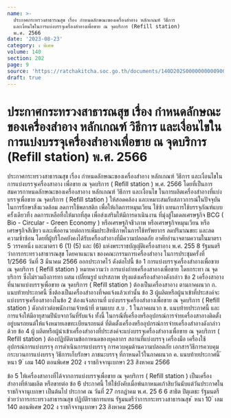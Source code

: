 ```yaml
---
name: >-
  ประกาศกระทรวงสาธารณสุข เรื่อง กำหนดลักษณะของเครื่องสำอาง หลักเกณฑ์ วิธีการ
  และเงื่อนไขในการแบ่งบรรจุเครื่องสำอางเพื่อขาย ณ จุดบริการ (Refill station)
  พ.ศ. 2566
date: '2023-08-23'
category: ง พิเศษ
volume: 140
section: 202
page: 9
source: 'https://ratchakitcha.soc.go.th/documents/140D202S0000000000900.pdf'
draft: true
---
```


# ประกาศกระทรวงสาธารณสุข เรื่อง กำหนดลักษณะของเครื่องสำอาง หลักเกณฑ์ วิธีการ และเงื่อนไขในการแบ่งบรรจุเครื่องสำอางเพื่อขาย ณ จุดบริการ (Refill station) พ.ศ. 2566

ประกาศกระทรวงสาธารณสุข เรื่อง กำหนดลักษณะของเครื่องสำอาง หลักเกณฑ์ วิธีการ และเงื่อนไขในการแบ่งบรรจุเครื่องสาอาง เพื่อขาย ณ จุดบริการ ( Refill station ) พ.ศ. 2566 โดยที่เป็นการสมควรกาหนดลักษณะของเครื่องสาอาง หลักเกณฑ์ วิธีการ และเงื่อนไข ในการผลิตเครื่องสำอางที่แบ่งบรรจุเพื่อขาย ณ จุดบริการ ( Refill station ) ให้สอดคล้อง และเหมาะสมกับสภาวการณ์ในปัจจุบันในการรักษาสิ่งแวดล้อม ลดการใช้พลาสติก เพื่อให้เกิดการหมุนเวียน ใช้ซ้า แทนการใช้บรรจุภัณฑ์แบบครั้งเดียวทิ้ง ลดการเหลือทิ้งให้มากที่สุด เพื่อส่งเสริมให้มีการดาเนินงาน ที่มุ่งสู่โมเดลเศรษฐกิจ BCG ( Bio - Circular - Green Economy ) หรือเศรษฐกิจชีวภาพ หรือเศรษฐกิจหมุนเวียน หรือเศรษฐกิจสีเขียว และเพื่ออานวยต่อการเพิ่มประสิทธิภาพในการใช้ทรัพยากร ลดปริมาณขยะ และลดความซ้าซ้อน โดยที่ผู้บริโภคยังคงได้รับเครื่องสำอางที่มีความปลอดภัย อาศัยอำนาจตามความในมาตรา 5 วรรคหนึ่ง และมาตรา 6 (1) (5) และ (6) แห่งพระราชบัญญัติเครื่องสาอาง พ.ศ. 255 8 รัฐมนตรีว่าการกระทรวงสาธารณสุข โดยคาแนะนา ของคณะกรรมการเครื่องสำอาง ในการประชุมครั้งที่ 1/2566 วันที่ 3 มีนาคม 2566 ออกประกาศไว้ ดังต่อไปนี้ ข้อ 1 การแบ่งบรรจุเครื่องสำอางเพื่อขาย ณ จุดบริการ ( Refill station ) หมายความว่า การแบ่งถ่ายเครื่องสาอางเพื่อขาย โดยกระทา ณ จุดบริการ ซึ่งไม่รวมถึงการทา ผสม เปลี่ยนรูป แปรสภาพ ปรุงแต่งเครื่องสำอางดังกล่าว ข้อ 2 เครื่องสาอางที่นามาแบ่งบรรจุเพื่อขาย ณ จุดบริการ ( Refill station ) ต้องเป็นเครื่องสาอาง ตามภาคผนวก ก. แนบท้ายประกาศนี้ ซึ่งต้องเป็นเครื่องสำอางที่จดแจ้งแล้วเท่านั้น ข้อ 3 ผู้ผลิตหรือผู้นาเข้าที่ประสงค์จะแบ่งบรรจุเครื่องสาอางในข้อ 2 ต้องแจ้งสถานที่ แบ่งบรรจุเครื่องสำอางเพื่อขาย ณ จุดบริการ ( Refill station ) ดังกล่าวต่อพนักงานเจ้าหน้าที่ ตามแบบ ส.บ . 1 ในภาคผนวก ข. แนบท้ายประกาศนี้ และการแจ้งให้มีอายุสามปีนับจากวันที่รับแจ้ง ทั้งนี้ ในกรณีที่เครื่องหรืออุปกรณ์การจ่ายเครื่องสาอางติดตั้งอยู่บนรถยนต์ให้แจ้งหมายเลขทะเบียนรถยนต์ ที่ติดตั้งเครื่องหรืออุปกรณ์การจ่ายเครื่องสำอางดังกล่าวด้วย ข้อ 4 ผู้ ผลิตหรือผู้นำเข้าเครื่องสำอางที่ประสงค์จะแบ่งบรรจุเครื่องสำอางเพื่อขาย ณ จุดบริการ ( Refill station ) ต้องปฏิบัติตามข้อกาหนดของบุคลากร สถานที่แบ่งบรรจุ เครื่องมือ เครื่องใช้ อุปกรณ์การแบ่งบรรจุ การดำเนินการแบ่งบรรจุ การควบคุมด้านความปลอดภัย เอกสารวิธีการควบคุมกระบวนการแบ่งบรรจุ วิธีการเก็บรักษา ภาชนะบรรจุ ที่กาหนดไว้ในภาคผนวก ค. แนบท้ายประกาศนี้ ้ หนา 9 ่ เลม 140 ตอนพิเศษ 202 ง ราชกิจจานุเบกษา 23 สิงหาคม 2566

ข้อ 5 ให้เครื่องสาอางที่ได้จากการแบ่งบรรจุเพื่อขาย ณ จุดบริการ ( Refill station ) เป็นเครื่องสำอางที่ห้ามผลิต หรือขายต่อ ข้อ 6 ประกาศนี้ ให้ใช้บังคับเมื่อพ้นกาหนดเก้าสิบวันนับแต่วันประกาศในราชกิจจานุเบกษา เป็นต้นไป ประกาศ ณ วันที่ 27 กรกฎำคม พ.ศ. 25 6 6 สาธิต ปิตุเตชะ รัฐมนตรีช่วยว่าการกระทรวงสาธารณสุข ปฏิบัติราชการแทน รัฐมนตรีว่าการกระทรวงสาธารณสุข ้ หนา 10 ่ เลม 140 ตอนพิเศษ 202 ง ราชกิจจานุเบกษา 23 สิงหาคม 2566















